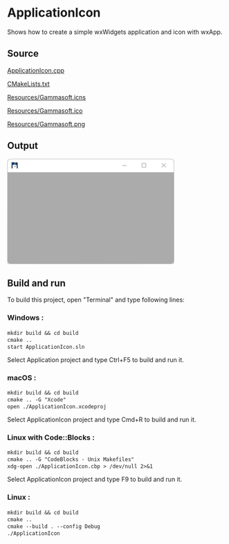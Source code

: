 # ApplicationIcon

Shows how to create a simple wxWidgets application and icon with wxApp.

## Source

[ApplicationIcon.cpp](ApplicationIcon.cpp)

[CMakeLists.txt](CMakeLists.txt)

[Resources/Gammasoft.icns](Resources/Gammasoft.icns)

[Resources/Gammasoft.ico](Resources/Gammasoft.ico)

[Resources/Gammasoft.png](Resources/Gammasoft.png)

## Output

![output](../../../docs/Pictures/ApplicationIcon.png)

## Build and run

To build this project, open "Terminal" and type following lines:

### Windows :

``` shell
mkdir build && cd build
cmake .. 
start ApplicationIcon.sln
```

Select Application project and type Ctrl+F5 to build and run it.

### macOS :

``` shell
mkdir build && cd build
cmake .. -G "Xcode"
open ./ApplicationIcon.xcodeproj
```

Select ApplicationIcon project and type Cmd+R to build and run it.

### Linux with Code::Blocks :

``` shell
mkdir build && cd build
cmake .. -G "CodeBlocks - Unix Makefiles"
xdg-open ./ApplicationIcon.cbp > /dev/null 2>&1
```

Select ApplicationIcon project and type F9 to build and run it.

### Linux :

``` shell
mkdir build && cd build
cmake .. 
cmake --build . --config Debug
./ApplicationIcon
```
